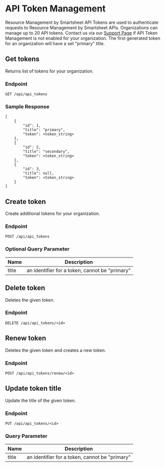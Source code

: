 # API Token Management

Resource Management by Smartsheet API Tokens are used to authenticate requests to Resource Management by Smartsheet APIs. Organizations can manage up to 20 API tokens. Contact us via our [Support Page](https://help.smartsheet.com/contact/resource-management) if API Token Management is not enabled for your organization. The first generated token for an organization will have a set "primary" title.

## Get tokens

Returns list of tokens for your organization.

### Endpoint

`GET /api/api_tokens`

### Sample Response

```
[
    {
        "id": 1,
        "title": "primary",
        "token": <token_string>
    },
    {
        "id": 2,
        "title": "secondary",
        "token": <token_string>
    },
    {
        "id": 3,
        "title": null,
        "token": <token_string>
    }
]
```

## Create token

Create additional tokens for your organization.

### Endpoint

`POST /api/api_tokens`

### Optional Query Parameter

| **Name** | **Description**                                |
| -------- | ---------------------------------------------- |
| title    | an identifier for a token, cannot be "primary" |

## Delete token

Deletes the given token.

### Endpoint

`DELETE /api/api_tokens/<id>`

## Renew token

Deletes the given token and creates a new token.

### Endpoint

`POST /api/api_tokens/renew/<id>`

## Update token title

Update the title of the given token.

### Endpoint

`PUT /api/api_tokens/<id>`

### Query Parameter

| **Name** | **Description**                                |
| -------- | ---------------------------------------------- |
| title    | an identifier for a token, cannot be "primary" |

